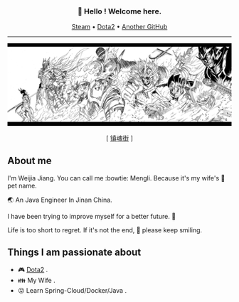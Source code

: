 <h3 align="center">👋 Hello ! Welcome here.</h3>
<p align="center">
  <a href="https://steamcommunity.com/id/mengli/">Steam</a> •
  <a href="http://dotamax.com/player/detail/158432419/">Dota2</a> •
  <a href="https://github.com/MMMMMMLi">Another GitHub</a>
</p>

---

![image](https://github.com/Weijia-Jiang/Weijia-Jiang/blob/master/images/cao.jpg)

<p align="center">
  [  <a href="https://www.u17.com/comic/3166.html">镇魂街</a>  ]
</p>


## About me

I'm Weijia Jiang. You can call me :bowtie: Mengli. Because it's my wife's :sparkling_heart: pet name.

:earth_asia: An Java Engineer In Jinan China. 

I have been trying to improve myself for a better future. :100:

Life is too short to regret. If it's not the end, :muscle: please keep smiling.

## Things I am passionate about

- :video_game: [Dota2](http://dotamax.com/player/detail/158432419) .
- :family: My Wife .
- :stuck_out_tongue: Learn Spring-Cloud/Docker/Java .

<!--
<img align="right" alt="Hello" src="https://github.com/MMMMMMLi/MMMMMMLi/blob/master/Hello.jpeg" />

## Github Statistics

![Anurag's github stats](https://github-readme-stats.vercel.app/api?username=MMMMMMLi&hide=issues&show_icons=true)

![Lang](https://github-readme-stats.vercel.app/api/top-langs/?username=MMMMMMLi&layout=compact&count_private=true&theme=default&hide=css,html,javascript)

[![Top Langs](https://github-readme-stats.vercel.app/api/top-langs/?username=MMMMMMLi)](https://github.com/anuraghazra/github-readme-stats)

-->
